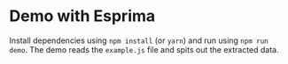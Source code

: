 # Demo with Esprima
Install dependencies using `npm install` (or `yarn`) and run using
`npm run demo`. The demo reads the `example.js` file and spits out the extracted
data.
